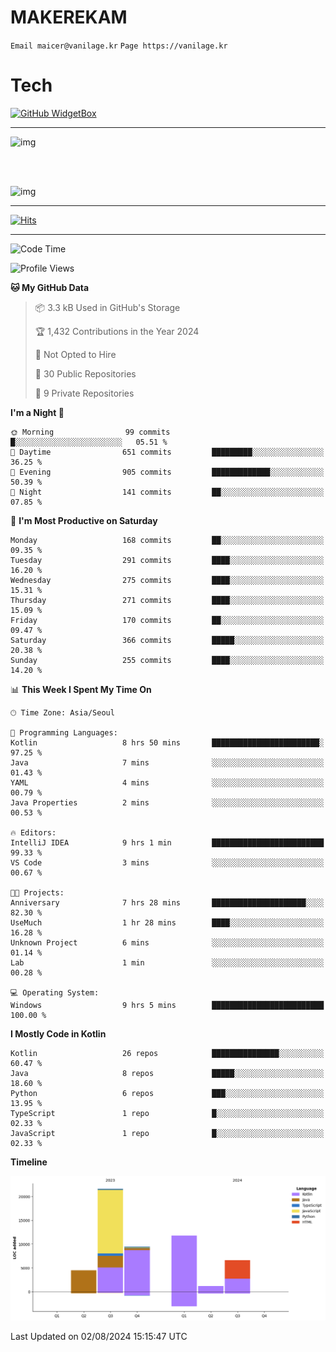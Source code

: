 # MAKEREKAM

`Email maicer@vanilage.kr`
`Page https://vanilage.kr`

# Tech

[![GitHub WidgetBox](https://github-widgetbox.vercel.app/api/skills?languages=python,js,ts,c,cpp,cs,java,kotlin,bash,md,html,css,xml,yaml,swift,powershell,json,R,SQL,php&tools=git,npm,gradle,nodejs,vercel,nginx&includeNames=true&theme=darkmode)](https://github.com/Jurredr/github-widgetbox)

---

![img](https://github-readme-stats.vercel.app/api/top-langs/?username=MAKEREKAM&layout=compact&theme=gruvbox)

<br>
<br>

![img](https://github-readme-stats.vercel.app/api/?username=MAKEREKAM&layout=compact&theme=gruvbox)

---

[![Hits](https://hits.seeyoufarm.com/api/count/incr/badge.svg?url=https%3A%2F%2Fgithub.com%2FMAKEREKAM&count_bg=%234A49D1&title_bg=%23555555&icon=&icon_color=%23E7E7E7&title=방문&edge_flat=false)](https://hits.seeyoufarm.com)

---

<!--START_SECTION:waka-->
![Code Time](http://img.shields.io/badge/Code%20Time-261%20hrs%2042%20mins-blue)

![Profile Views](http://img.shields.io/badge/Profile%20Views-0-blue)

**🐱 My GitHub Data** 

> 📦 3.3 kB Used in GitHub's Storage 
 > 
> 🏆 1,432 Contributions in the Year 2024
 > 
> 🚫 Not Opted to Hire
 > 
> 📜 30 Public Repositories 
 > 
> 🔑 9 Private Repositories 
 > 
**I'm a Night 🦉** 

```text
🌞 Morning                99 commits          █░░░░░░░░░░░░░░░░░░░░░░░░   05.51 % 
🌆 Daytime                651 commits         █████████░░░░░░░░░░░░░░░░   36.25 % 
🌃 Evening                905 commits         █████████████░░░░░░░░░░░░   50.39 % 
🌙 Night                  141 commits         ██░░░░░░░░░░░░░░░░░░░░░░░   07.85 % 
```
📅 **I'm Most Productive on Saturday** 

```text
Monday                   168 commits         ██░░░░░░░░░░░░░░░░░░░░░░░   09.35 % 
Tuesday                  291 commits         ████░░░░░░░░░░░░░░░░░░░░░   16.20 % 
Wednesday                275 commits         ████░░░░░░░░░░░░░░░░░░░░░   15.31 % 
Thursday                 271 commits         ████░░░░░░░░░░░░░░░░░░░░░   15.09 % 
Friday                   170 commits         ██░░░░░░░░░░░░░░░░░░░░░░░   09.47 % 
Saturday                 366 commits         █████░░░░░░░░░░░░░░░░░░░░   20.38 % 
Sunday                   255 commits         ████░░░░░░░░░░░░░░░░░░░░░   14.20 % 
```


📊 **This Week I Spent My Time On** 

```text
🕑︎ Time Zone: Asia/Seoul

💬 Programming Languages: 
Kotlin                   8 hrs 50 mins       ████████████████████████░   97.25 % 
Java                     7 mins              ░░░░░░░░░░░░░░░░░░░░░░░░░   01.43 % 
YAML                     4 mins              ░░░░░░░░░░░░░░░░░░░░░░░░░   00.79 % 
Java Properties          2 mins              ░░░░░░░░░░░░░░░░░░░░░░░░░   00.53 % 

🔥 Editors: 
IntelliJ IDEA            9 hrs 1 min         █████████████████████████   99.33 % 
VS Code                  3 mins              ░░░░░░░░░░░░░░░░░░░░░░░░░   00.67 % 

🐱‍💻 Projects: 
Anniversary              7 hrs 28 mins       █████████████████████░░░░   82.30 % 
UseMuch                  1 hr 28 mins        ████░░░░░░░░░░░░░░░░░░░░░   16.28 % 
Unknown Project          6 mins              ░░░░░░░░░░░░░░░░░░░░░░░░░   01.14 % 
Lab                      1 min               ░░░░░░░░░░░░░░░░░░░░░░░░░   00.28 % 

💻 Operating System: 
Windows                  9 hrs 5 mins        █████████████████████████   100.00 % 
```

**I Mostly Code in Kotlin** 

```text
Kotlin                   26 repos            ███████████████░░░░░░░░░░   60.47 % 
Java                     8 repos             █████░░░░░░░░░░░░░░░░░░░░   18.60 % 
Python                   6 repos             ███░░░░░░░░░░░░░░░░░░░░░░   13.95 % 
TypeScript               1 repo              █░░░░░░░░░░░░░░░░░░░░░░░░   02.33 % 
JavaScript               1 repo              █░░░░░░░░░░░░░░░░░░░░░░░░   02.33 % 
```



**Timeline**

![Lines of Code chart](https://raw.githubusercontent.com/MAKEREKAM/MAKEREKAM/main/assets/bar_graph.png)


 Last Updated on 02/08/2024 15:15:47 UTC
<!--END_SECTION:waka-->
